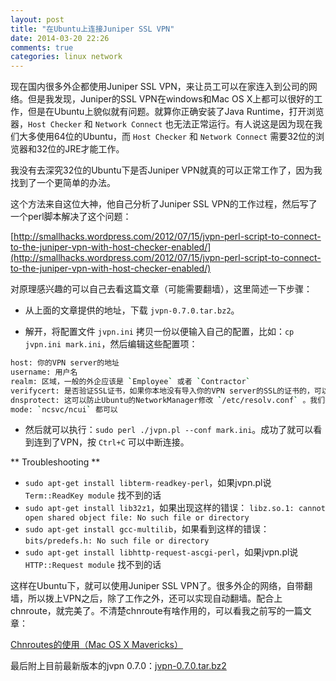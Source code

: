 ```yaml
---
layout: post
title: "在Ubuntu上连接Juniper SSL VPN"
date: 2014-03-20 22:26
comments: true
categories: linux network
---
```


现在国内很多外企都使用Juniper SSL VPN，来让员工可以在家连入到公司的网络。但是我发现，Juniper的SSL VPN在windows和Mac OS X上都可以很好的工作，但是在Ubuntu上貌似就有问题。就算你正确安装了Java Runtime，打开浏览器，`Host Checker` 和 `Network Connect` 也无法正常运行。有人说这是因为现在我们大多使用64位的Ubuntu，而 `Host Checker` 和 `Network Connect` 需要32位的浏览器和32位的JRE才能工作。

我没有去深究32位的Ubuntu下是否Juniper VPN就真的可以正常工作了，因为我找到了一个更简单的办法。

<!-- more -->

这个方法来自这位大神，他自己分析了Juniper SSL VPN的工作过程，然后写了一个perl脚本解决了这个问题：

[http://smallhacks.wordpress.com/2012/07/15/jvpn-perl-script-to-connect-to-the-juniper-vpn-with-host-checker-enabled/](http://smallhacks.wordpress.com/2012/07/15/jvpn-perl-script-to-connect-to-the-juniper-vpn-with-host-checker-enabled/)

对原理感兴趣的可以自己去看这篇文章（可能需要翻墙），这里简述一下步骤：

- 从上面的文章提供的地址，下载 `jvpn-0.7.0.tar.bz2`。

- 解开，将配置文件 `jvpn.ini` 拷贝一份以便输入自己的配置，比如：`cp jvpn.ini mark.ini`，然后编辑这些配置项：

``` bash
host: 你的VPN server的地址
username: 用户名
realm: 区域，一般的外企应该是 `Employee` 或者 `Contractor`
verifycert: 是否验证SSL证书，如果你本地没有导入你的VPN server的SSL的证书的，可以写0，否则写1
dnsprotect: 这可以防止Ubuntu的NetworkManager修改 `/etc/resolv.conf` 。我们需要修改这个文件从而修改DNS server的配置。
mode: `ncsvc/ncui` 都可以
```

- 然后就可以执行：`sudo perl ./jvpn.pl --conf mark.ini`。成功了就可以看到连到了VPN，按 `Ctrl+C` 可以中断连接。

** Troubleshooting **

- `sudo apt-get install libterm-readkey-perl`，如果jvpn.pl说 `Term::ReadKey module` 找不到的话
- `sudo apt-get install lib32z1`，如果出现这样的错误： `libz.so.1: cannot open shared object file: No such file or directory`
- `sudo apt-get install gcc-multilib`，如果看到这样的错误： `bits/predefs.h: No such file or directory`
- `sudo apt-get install libhttp-request-ascgi-perl`，如果jvpn.pl说 `HTTP::Request module` 找不到的话

这样在Ubuntu下，就可以使用Juniper SSL VPN了。很多外企的网络，自带翻墙，所以拨上VPN之后，除了工作之外，还可以实现自动翻墙。配合上chnroute，就完美了。不清楚chnroute有啥作用的，可以看我之前写的一篇文章：

[Chnroutes的使用（Mac OS X Mavericks）](http://markzhang.cn/blog/2013/12/04/chnroutes-on-mac/)

最后附上目前最新版本的jvpn 0.7.0：[jvpn-0.7.0.tar.bz2](/downloads/soft/jvpn-0.7.0.tar.bz2)
